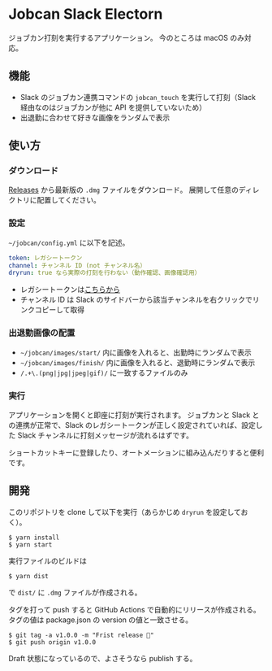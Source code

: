 # Jobcan Slack Electorn

ジョブカン打刻を実行するアプリケーション。
今のところは macOS のみ対応。

## 機能

- Slack のジョブカン連携コマンドの `jobcan_touch` を実行して打刻（Slack 経由なのはジョブカンが他に API を提供していないため）
- 出退勤に合わせて好きな画像をランダムで表示

## 使い方

### ダウンロード

[Releases](https://github.com/upinetree/jobcan_slack_electron/releases) から最新版の `.dmg` ファイルをダウンロード。
展開して任意のディレクトリに配置してください。

### 設定

`~/jobcan/config.yml` に以下を記述。

```yaml
token: レガシートークン
channel: チャンネル ID (not チャンネル名）
dryrun: true なら実際の打刻を行わない（動作確認、画像確認用）
```

- レガシートークンは[こちらから](https://api.slack.com/custom-integrations/legacy-tokens)
- チャンネル ID は Slack のサイドバーから該当チャンネルを右クリックでリンクコピーして取得

### 出退勤画像の配置

- `~/jobcan/images/start/` 内に画像を入れると、出勤時にランダムで表示
- `~/jobcan/images/finish/` 内に画像を入れると、退勤時にランダムで表示
- `/.+\.(png|jpg|jpeg|gif)/` に一致するファイルのみ

### 実行

アプリケーションを開くと即座に打刻が実行されます。
ジョブカンと Slack との連携が正常で、Slack のレガシートークンが正しく設定されていれば、設定した Slack チャンネルに打刻メッセージが流れるはずです。

ショートカットキーに登録したり、オートメーションに組み込んだりすると便利です。

## 開発

このリポジトリを clone して以下を実行（あらかじめ `dryrun` を設定しておく）。

```
$ yarn install
$ yarn start
```

実行ファイルのビルドは

```
$ yarn dist
```

で `dist/` に `.dmg` ファイルが作成される。

タグを打って push すると GitHub Actions で自動的にリリースが作成される。
タグの値は package.json の version の値と一致させる。

```
$ git tag -a v1.0.0 -m "Frist release 🎉"
$ git push origin v1.0.0
```

Draft 状態になっているので、よさそうなら publish する。

